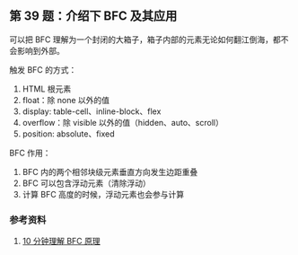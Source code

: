 ## 第 39 题：介绍下 BFC 及其应用

可以把 BFC 理解为一个封闭的大箱子，箱子内部的元素无论如何翻江倒海，都不会影响到外部。

触发 BFC 的方式：

1. HTML 根元素
1. float：除 none 以外的值
1. display: table-cell、inline-block、flex
1. overflow：除 visible 以外的值（hidden、auto、scroll）
1. position: absolute、fixed

BFC 作用：

1. BFC 内的两个相邻块级元素垂直方向发生边距重叠
1. BFC 可以包含浮动元素（清除浮动）
1. 计算 BFC 高度的时候，浮动元素也会参与计算

### 参考资料

1. [10 分钟理解 BFC 原理](https://zhuanlan.zhihu.com/p/25321647)
